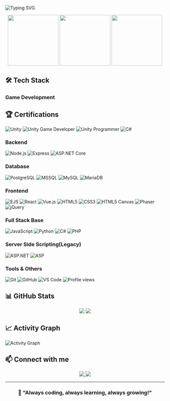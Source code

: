 

![Typing SVG](https://readme-typing-svg.herokuapp.com/?lines=Welcome+to+my+GitHub+Profile!;Game+%26+Full-Stack+WebGame+Developer;Game+%26+WebGame+Dev+Lover;Always+learning+new+things&font=Fira%20Code&center=true&width=800&height=50&color=61DAFB&speed=30&pause=3000)
<!---->

<!---->


<div align="center">
  <img src="https://media1.giphy.com/media/v1.Y2lkPTc5MGI3NjExY254M3lweTI4bW5hbnpleXh5Zmh5NzN0a2Y4b2Y3azI2c3dzajJrZCZlcD12MV9naWZzX3NlYXJjaCZjdD1n/pqMSyHmekA1Qe7Utp7/giphy.webp" height="160" />
  <img src="https://media4.giphy.com/media/v1.Y2lkPWVjZjA1ZTQ3eGxlaWN0N3N4NWlzaGltYm51Mnd1dHYydGFscTZic3NwZnl6cHI3NCZlcD12MV9naWZzX3NlYXJjaCZjdD1n/vLpclx5lofmqnEswm0/200.webp" height="160" />
  <img src="https://media2.giphy.com/media/v1.Y2lkPWVjZjA1ZTQ3d2xxbWh1Zjgxa20xcGdnenRuZ3Q3YnN2MjZxb256MGdiaTk3NzNudSZlcD12MV9naWZzX3NlYXJjaCZjdD1n/RorC7LdGAZ8EanOi1F/200.webp" height="160" />
</div>

## 🛠️ Tech Stack

### Game Development
## 🏆 Certifications



<!-- Game Developer -->
<!--[![Unity Badge](https://external-gmp1-1.xx.fbcdn.net/emg1/v/t13/6068357262237542295?url=https%3A%2F%2Fimages.credly.com%2Fimages%2F99becefb-f627-413c-8ad3-b52534e50037%2Flinkedin_thumb_image.png&fb_obo=1&utld=credly.com&stp=c0.5000x0.5000f_dst-jpg_flffffff_p672x350_q75_tt6&_nc_gid=tXL6DahmOlYI3gX5tdjiVg&_nc_oc=AdltoaB2fWwnjoe_voGCakn6iLz_ChRxCNYHdPyqEuRtNJB310jHC60LVLEbg6ezUQg&ccb=13-1&oh=06_Q3-4AftMC4NhKuxbs88JQAcA1Q_bunXAkI2k5TcRiJLEGHHE&oe=68FD6C67&_nc_sid=852c2c)](https://www.credly.com/badges/efbaab22-ac28-4815-a6f0-ddfc5b926f3f)-->

![Unity](https://img.shields.io/badge/Unity-100000?style=for-the-badge&logo=unity&logoColor=white)
![Unity Game Developer](https://img.shields.io/badge/Unity_Certified-Game_Developer-purple?style=for-the-badge&logo=unity&logoColor=white)
![Unity Programmer](https://img.shields.io/badge/Unity_Certified-Programmer-green?style=for-the-badge&logo=unity&logoColor=white)
![C#](https://img.shields.io/badge/C%23-239120?style=for-the-badge&logo=c-sharp&logoColor=white)

### Backend
![Node.js](https://img.shields.io/badge/Node.js-339933?style=for-the-badge&logo=nodedotjs&logoColor=white)
![Express](https://img.shields.io/badge/Express-000000?style=for-the-badge&logo=express&logoColor=white)
![ASP.NET Core](https://img.shields.io/badge/ASP.NET_Core-512BD4?style=for-the-badge&logo=dotnet&logoColor=white)

### Database
![PostgreSQL](https://img.shields.io/badge/PostgreSQL-336791?style=for-the-badge&logo=postgresql&logoColor=white)
![MSSQL](https://img.shields.io/badge/MSSQL-CC2927?style=for-the-badge&logo=microsoftsqlserver&logoColor=white)
![MySQL](https://img.shields.io/badge/MySQL-4479A1?style=for-the-badge&logo=mysql&logoColor=white)
![MariaDB](https://img.shields.io/badge/MariaDB-003545?style=for-the-badge&logo=mariadb&logoColor=white)

### Frontend
![EJS](https://img.shields.io/badge/EJS-20232A?style=for-the-badge&logo=ejs&logoColor=white)
![React](https://img.shields.io/badge/React-20232A?style=for-the-badge&logo=react&logoColor=61DAFB)
![Vue.js](https://img.shields.io/badge/Vue.js-35495E?style=for-the-badge&logo=vue.js&logoColor=4FC08D)
![HTML5](https://img.shields.io/badge/HTML5-E34F26?style=for-the-badge&logo=html5&logoColor=white)
![CSS3](https://img.shields.io/badge/CSS3-1572B6?style=for-the-badge&logo=css3&logoColor=white)
![HTML5 Canvas](https://img.shields.io/badge/HTML5%20Canvas-E34F26?style=for-the-badge&logo=html5&logoColor=white)
![Phaser](https://img.shields.io/badge/Phaser-1C1C1C?style=for-the-badge&logo=phaser&logoColor=white)![jQuery](https://img.shields.io/badge/jQuery-0769AD?style=for-the-badge&logo=jquery&logoColor=white)

### Full Stack Base
![JavaScript](https://img.shields.io/badge/JavaScript-F7DF1E?style=for-the-badge&logo=javascript&logoColor=black)
![Python](https://img.shields.io/badge/Python-3.10-blue)
![C#](https://img.shields.io/badge/C%23-239120?style=for-the-badge&logo=c-sharp&logoColor=white)
![PHP](https://img.shields.io/badge/PHP-777BB4?style=for-the-badge&logo=php&logoColor=white)

### Server Side Scripting(Legacy)
![ASP.NET](https://img.shields.io/badge/ASP.NET-512BD4?style=for-the-badge&logo=dotnet&logoColor=white)
![ASP](https://img.shields.io/badge/ASP-007396?style=for-the-badge&logoColor=white)

### Tools & Others
![Git](https://img.shields.io/badge/Git-F05032?style=for-the-badge&logo=git&logoColor=white)
![GitHub](https://img.shields.io/badge/GitHub-100000?style=for-the-badge&logo=github&logoColor=white)
![VS Code](https://img.shields.io/badge/VS_Code-0078D4?style=for-the-badge&logo=visual%20studio%20code&logoColor=white)
![Profile views](https://komarev.com/ghpvc/?username=saimter&label=Profile%20views&color=0e75b6&style=for-the-badge)



## 📊 GitHub Stats

<div align="center">
  <img src="https://github-readme-stats.vercel.app/api?username=saimter&show_icons=true&theme=tokyonight&include_all_commits=true&count_private=true" />
  <img src="https://github-readme-stats.vercel.app/api/top-langs/?username=saimter&layout=compact&theme=tokyonight" />
  <!--<img src="https://github-readme-streak-stats.herokuapp.com/?user=saimter&theme=tokyonight" />-->
</div>

<!--
## 🏆 GitHub Trophies
<div align="center">
  <img src="https://github-profile-trophy.vercel.app/?username=saimter&theme=onedark&column=7" />
</div>
-->
## 📈 Activity Graph

![Activity Graph](https://github-readme-activity-graph.vercel.app/graph?username=saimter&theme=tokyo-night)


## 📫 Connect with me

<div align="center">
  <a href="https://github.com/saimter">
    <img src="https://img.shields.io/badge/GitHub-100000?style=for-the-badge&logo=github&logoColor=white" />
  </a>
  <a href="mailto:saimter@gmail.com">
    <img src="https://img.shields.io/badge/Email-D14836?style=for-the-badge&logo=gmail&logoColor=white" />
  </a>
</div>

---

<div align="center">
  <h3>🎯 "Always coding, always learning, always growing!"</h3>
</div>
